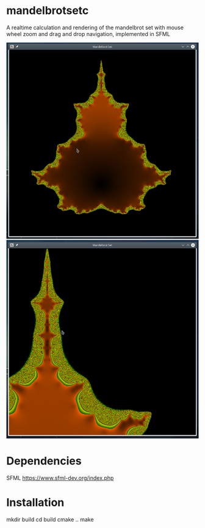 # mandelbrotsetc
A realtime calculation and rendering of the mandelbrot  set with mouse wheel zoom and drag and drop navigation, implemented in SFML


<img src="pictures/1.png">
<img src="pictures/2.png">

# Dependencies
SFML 
https://www.sfml-dev.org/index.php

# Installation
mkdir build
cd build
cmake ..
make
